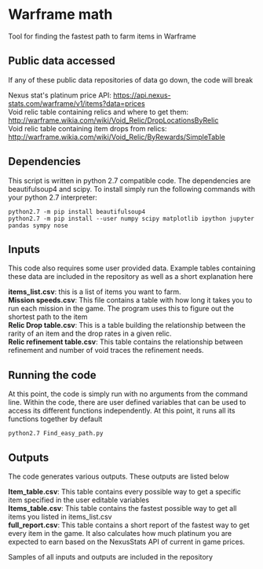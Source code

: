 # Warframe math
Tool for finding the fastest path to farm items in Warframe

## Public data accessed
If any of these public data repositories of data go down, the code will break

Nexus stat's platinum price API: https://api.nexus-stats.com/warframe/v1/items?data=prices <br>
Void relic table containing relics and where to get them: http://warframe.wikia.com/wiki/Void_Relic/DropLocationsByRelic<br>
Void relic table containing item drops from relics: http://warframe.wikia.com/wiki/Void_Relic/ByRewards/SimpleTable<br>

## Dependencies

This script is written in python 2.7 compatible code. The dependencies are beautifulsoup4 and scipy. To install simply run the following commands with your python 2.7 interpreter:

```
python2.7 -m pip install beautifulsoup4
python2.7 -m pip install --user numpy scipy matplotlib ipython jupyter pandas sympy nose
```
## Inputs

This code also requires some user provided data. Example tables containing these data are included in the repository as well as a short explanation here

**items_list.csv**: this is a list of items you want to farm. <br>
**Mission speeds.csv**: This file contains a table with how long it takes you to run each mission in the game. The program uses this to figure out the shortest path to the item<br>
**Relic Drop table.csv**: This is a table building the relationship between the rarity of an item and the drop rates in a given relic.<br>
**Relic refinement table.csv**: This table contains the relationship between refinement and number of void traces the refinement needs.<br>

## Running the code
At this point, the code is simply run with no arguments from the command line. Within the code, there are user defined variables  that can be used to access its different functions independently. At this point, it runs all its functions together by default

```
python2.7 Find_easy_path.py
```

## Outputs
The code generates various outputs. These outputs are listed below

**Item_table.csv**: This table contains every possible way to get a specific item specified in the user editable variables<br>
**Items_table.csv**: This table contains the fastest possible way to get all items you listed in items_list.csv<br>
**full_report.csv**: This table contains a short report of the fastest way to get every item in the game. It also calculates how much platinum you are expected to earn based on the NexusStats API of current in game prices.<br>

Samples of all inputs and outputs are included in the repository
